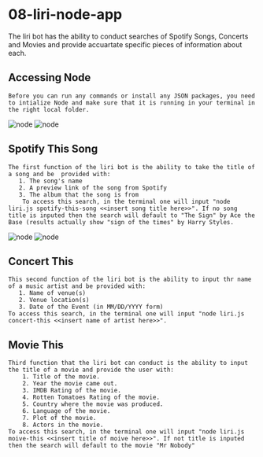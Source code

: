 # 08-liri-node-app
  The liri bot has the ability to conduct searches of Spotify Songs, Concerts and Movies and provide accuartate specific pieces of information about each. 
  
## Accessing Node
    Before you can run any commands or install any JSON packages, you need to intialize Node and make sure that it is running in your terminal in the right local folder. 
  ![node](https://raw.githubusercontent.com/AaronMKelley/08-liri-node-app/master/Accessing%20Node.png)
  ![node](https://raw.githubusercontent.com/AaronMKelley/08-liri-node-app/master/Accessing%20Node(2).png)
## Spotify This Song
    The first function of the liri bot is the ability to take the title of a song and be  provided with: 
       1. The song's name
       2. A preview link of the song from Spotify
       3. The album that the song is from
        To access this search, in the terminal one will input "node liri.js spotify-this-song <<insert song title here>>". If no song title is inputed then the search will default to "The Sign" by Ace the Base (results actually show "sign of the times" by Harry Styles. 
  ![node](https://raw.githubusercontent.com/AaronMKelley/08-liri-node-app/master/Spotify-This_song.png)
  ![node](https://raw.githubusercontent.com/AaronMKelley/08-liri-node-app/master/Spotify-This-No-Song.png)
  ## Concert This 
    This second function of the liri bot is the ability to input thr name of a music artist and be provided with: 
       1. Name of venue(s)
       2. Venue location(s)
       3. Date of the Event (in MM/DD/YYYY form)
    To access this search, in the terminal one will input "node liri.js concert-this <<insert name of artist here>>".
  
  ## Movie This 
    Third function that the liri bot can conduct is the ability to input the title of a movie and provide the user with:
        1. Title of the movie.
        2. Year the movie came out.
        3. IMDB Rating of the movie.        
        4. Rotten Tomatoes Rating of the movie.
        5. Country where the movie was produced.
        6. Language of the movie.
        7. Plot of the movie.
        8. Actors in the movie.
    To access this search, in the terminal one will input "node liri.js moive-this <<insert title of moive here>>". If not title is inputed then the search will default to the movie "Mr Nobody"  
        
